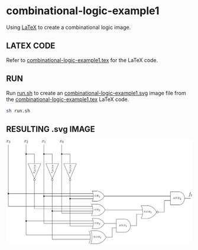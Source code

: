 # combinational-logic-example1

Using
[LaTeX](https://github.com/JeffDeCola/my-cheat-sheets/tree/master/software/development/languages/latex-cheat-sheet/)
to create a combinational logic image.

## LATEX CODE

Refer to
[combinational-logic-example1.tex](combinational-logic-example1.tex)
for the LaTeX code.

## RUN

Run
[run.sh](run.sh)
to create an
[combinational-logic-example1.svg](combinational-logic-example1.svg)
image file from the
[combinational-logic-example1.tex](combinational-logic-example1.tex)
LaTeX code.

```bash
sh run.sh
```

## RESULTING .svg IMAGE

<p align="center">
    <img src="combinational-logic-example1.svg"
    align="middle"
</p>
